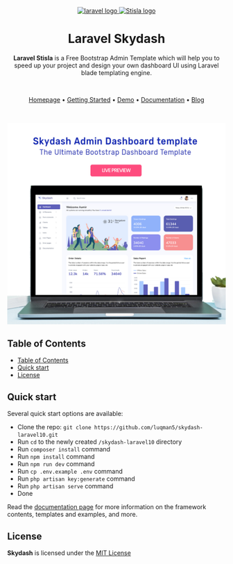 <p align="center">
  <a href="https://laravel.com/">
    <img src="https://laravel.com/img/logomark.min.svg" alt="laravel logo" width="75" height="75">
  </a>
  <a href="https://demo.bootstrapdash.com/skydash-free/template/">
    <img src="https://demo.bootstrapdash.com/skydash-free/template/images/logo.svg" alt="Stisla logo" width="100%" height="175">
  </a>
</p>

<h1 align="center">Laravel Skydash</h1>

<span align="center">

**Laravel Stisla** is a Free Bootstrap Admin Template which will help you to speed up your project and design your own dashboard UI using Laravel blade templating engine.

</span>

<br>

<p align="center">
  <a href="https://bootstrapdash.com/demo/skydash-free/template/">Homepage</a>
  •
  <a href="https://github.com/luqman5/skydash-laravel10.git">Getting Started</a>
  •
  <a href="https://bootstrapdash.com/demo/skydash-free/template/" target="_new">Demo</a>
  •
  <a href="https://demo.bootstrapdash.com/skydash-free/template/pages/documentation/documentation.html">Documentation</a>
  •
  <a href="https://demo.bootstrapdash.com/skydash/docs/documentation.html#doc-intro">Blog</a>
</p>

<br>

[![N|Solid](preview.jpg)](https://bootstrapdash.com/demo/skydash-free/template/)

## Table of Contents

- [Table of Contents](#table-of-contents)
- [Quick start](#quick-start)
- [License](#license)


## Quick start

Several quick start options are available:

-   Clone the repo: `git clone https://github.com/luqman5/skydash-laravel10.git`
-   Run `cd` to the newly created `/skydash-laravel10` directory
-   Run `composer install` command
-   Run `npm install` command
-   Run `npm run dev` command
-   Run `cp .env.example .env` command
-   Run `php artisan key:generate` command
-   Run `php artisan serve` command
-   Done

Read the [documentation page](https://demo.bootstrapdash.com/skydash-free/template/pages/documentation/documentation.html) for more information on the framework contents, templates and examples, and more.

## License

**Skydash** is licensed under the [MIT License](LICENSE)


